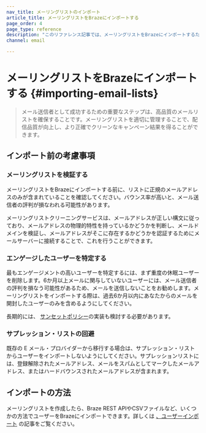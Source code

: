 ```yaml
---
nav_title: メーリングリストのインポート
article_title: メーリングリストをBrazeにインポートする
page_order: 4
page_type: reference
description: "このリファレンス記事では、メーリングリストをBrazeにインポートするためのベストプラクティスについて説明します。"
channel: email

---
```


# メーリングリストをBrazeにインポートする {#importing-email-lists}

> メール送信者として成功するための重要なステップは、高品質のメールリストを確保することです。メーリングリストを適切に管理することで、配信品質が向上し、より正確でクリーンなキャンペーン結果を得ることができます。

## インポート前の考慮事項

### メーリングリストを検証する

メーリングリストをBrazeにインポートする前に、リストに正規のメールアドレスのみが含まれていることを確認してください。バウンス率が高いと、メール送信者の評判が損なわれる可能性があります。 

メーリングリストクリーニングサービスは、メールアドレスが正しい構文に従っており、メールアドレスの物理的特性を持っているかどうかを判断し、メールドメインを検証し、メールアドレスがそこに存在するかどうかを認証するためにメールサーバーに接続することで、これを行うことができます。

### エンゲージしたユーザーを特定する

最もエンゲージメントの高いユーザーを特定するには、まず重度の休眠ユーザーを削除します。6か月以上メールに関与していないユーザーには、メール送信者の評判を損なう可能性があるため、メールを送信しないことをお勧めします。メーリングリストをインポートする際は、過去6か月以内にあなたからのメールを開封したユーザーのみを含めるようにしてください。

長期的には、 [サンセットポリシー][60]の実装も検討する必要があります。

### サプレッション・リストの回避

既存の E メール・プロバイダーから移行する場合は、サプレッション・リストからユーザーをインポートしないようにしてください。サプレッションリストには、登録解除されたメールアドレス、メールをスパムとしてマークしたメールアドレス、またはハードバウンスされたメールアドレスが含まれます。

## インポートの方法

メーリングリストを作成したら、Braze REST APIやCSVファイルなど、いくつかの方法でユーザーをBrazeにインポートできます。詳しくは [、ユーザーインポート]({{site.baseurl}}/user_guide/data_and_analytics/user_data_collection/user_import/) の記事をご覧ください。

[60]: {{site.baseurl}}/user_guide/message_building_by_channel/email/best_practices/sunset_policies/
